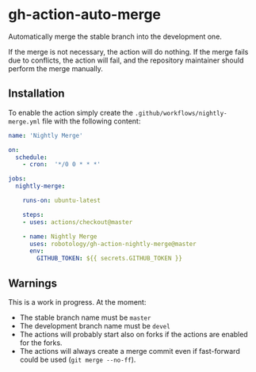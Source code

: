 # gh-action-auto-merge

Automatically merge the stable branch into the development one.

If the merge is not necessary, the action will do nothing.
If the merge fails due to conflicts, the action will fail, and the repository
maintainer should perform the merge manually.

## Installation

To enable the action simply create the `.github/workflows/nightly-merge.yml`
file with the following content:

```yml
name: 'Nightly Merge'

on:
  schedule:
    - cron:  '*/0 0 * * *'

jobs:
  nightly-merge:

    runs-on: ubuntu-latest

    steps:
    - uses: actions/checkout@master

    - name: Nightly Merge
      uses: robotology/gh-action-nightly-merge@master
      env:
        GITHUB_TOKEN: ${{ secrets.GITHUB_TOKEN }}
```

## Warnings

This is a work in progress.
At the moment:

* The stable branch name must be `master`
* The development branch name must be `devel`
* The actions will probably start also on forks if the actions are enabled for the forks.
* The actions will always create a merge commit even if fast-forward could be used (`git merge --no-ff`).
